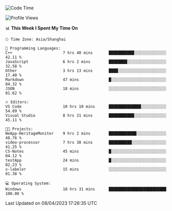 <!--START_SECTION:waka-->
![Code Time](http://img.shields.io/badge/Code%20Time-849%20hrs%2023%20mins-blue)

![Profile Views](http://img.shields.io/badge/Profile%20Views-3-blue)

📊 **This Week I Spent My Time On** 

```text
🕑︎ Time Zone: Asia/Shanghai

💬 Programming Languages: 
C++                      7 hrs 48 mins       ███████████░░░░░░░░░░░░░░   42.11 % 
JavaScript               6 hrs 2 mins        ████████░░░░░░░░░░░░░░░░░   32.58 % 
Other                    3 hrs 13 mins       ████░░░░░░░░░░░░░░░░░░░░░   17.40 % 
Markdown                 47 mins             █░░░░░░░░░░░░░░░░░░░░░░░░   04.32 % 
JSON                     18 mins             ░░░░░░░░░░░░░░░░░░░░░░░░░   01.62 % 

🔥 Editors: 
VS Code                  10 hrs 10 mins      ██████████████░░░░░░░░░░░   54.89 % 
Visual Studio            8 hrs 21 mins       ███████████░░░░░░░░░░░░░░   45.11 % 

🐱‍💻 Projects: 
WeApp-HeritageMoniter    9 hrs 2 mins        ████████████░░░░░░░░░░░░░   48.76 % 
video-processor          7 hrs 38 mins       ██████████░░░░░░░░░░░░░░░   41.25 % 
CS-Notes                 45 mins             █░░░░░░░░░░░░░░░░░░░░░░░░   04.12 % 
testApp                  24 mins             █░░░░░░░░░░░░░░░░░░░░░░░░   02.23 % 
x-labeler                15 mins             ░░░░░░░░░░░░░░░░░░░░░░░░░   01.38 % 

💻 Operating System: 
Windows                  18 hrs 31 mins      █████████████████████████   100.00 % 
```


 Last Updated on 08/04/2023 17:26:35 UTC
<!--END_SECTION:waka-->